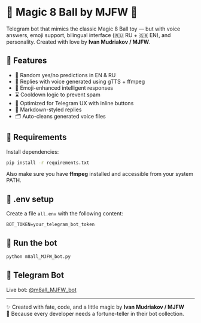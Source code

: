 # 🎱 Magic 8 Ball by MJFW 🎱

Telegram bot that mimics the classic Magic 8 Ball toy — but with voice answers, emoji support, bilingual interface (🇷🇺 RU + 🇬🇧 EN), and personality. Created with love by **Ivan Mudriakov / MJFW**.

## 🌟 Features

- 🎲 Random yes/no predictions in EN & RU
- 💬 Replies with voice generated using gTTS + ffmpeg
- 🧠 Emoji-enhanced intelligent responses
- ⌛ Cooldown logic to prevent spam
- 📱 Optimized for Telegram UX with inline buttons
- 📜 Markdown-styled replies
- 🗂 Auto-cleans generated voice files

## 🔧 Requirements

Install dependencies:

```bash
pip install -r requirements.txt
```

Also make sure you have **ffmpeg** installed and accessible from your system PATH.

## 📁 .env setup

Create a file `all.env` with the following content:

```env
BOT_TOKEN=your_telegram_bot_token
```

## 🚀 Run the bot

```bash
python m8all_MJFW_bot.py
```

## 🤖 Telegram Bot

Live bot: [@m8all_MJFW_bot](https://t.me/m8all_MJFW_bot)

---

✨ Created with fate, code, and a little magic by **Ivan Mudriakov / MJFW**  
🧿 Because every developer needs a fortune-teller in their bot collection.

